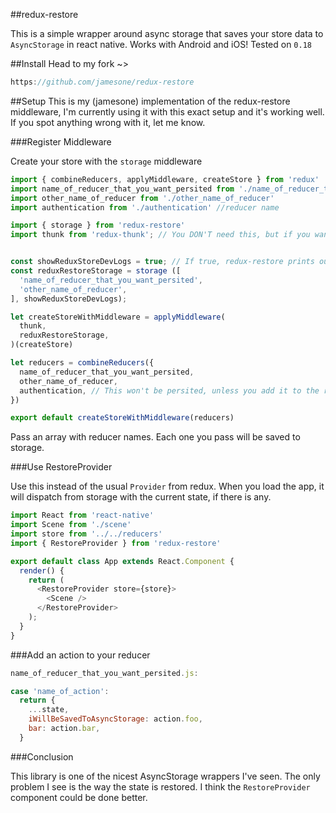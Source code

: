 ##redux-restore

This is a simple wrapper around async storage that saves your store data to `AsyncStorage` in react native. Works with Android and iOS! Tested on `0.18`

##Install
Head to my fork ~>
```js
https://github.com/jamesone/redux-restore
```

##Setup
This is my (jamesone) implementation of the redux-restore middleware, I'm currently using it with this exact setup and it's working well. If you spot anything wrong with it, let me know.

###Register Middleware

Create your store with the `storage` middleware

```js
import { combineReducers, applyMiddleware, createStore } from 'redux'
import name_of_reducer_that_you_want_persited from './name_of_reducer_that_you_want_persited'
import other_name_of_reducer from './other_name_of_reducer'
import authentication from './authentication' //reducer name

import { storage } from 'redux-restore'
import thunk from 'redux-thunk'; // You DON'T need this, but if you want you can use it!


const showReduxStoreDevLogs = true; // If true, redux-restore prints out helpful debug information.
const reduxRestoreStorage = storage ([
  'name_of_reducer_that_you_want_persited',
  'other_name_of_reducer',
], showReduxStoreDevLogs);

let createStoreWithMiddleware = applyMiddleware(
  thunk,
  reduxRestoreStorage,
)(createStore)

let reducers = combineReducers({
  name_of_reducer_that_you_want_persited,
  other_name_of_reducer,
  authentication, // This won't be persited, unless you add it to the reduxRestoreStorage array
})

export default createStoreWithMiddleware(reducers)
```

Pass an array with reducer names. Each one you pass will be saved to storage.

###Use RestoreProvider

Use this instead of the usual `Provider` from redux. When you load the app, it will dispatch from storage with the current state, if there is any.

```js
import React from 'react-native'
import Scene from './scene'
import store from '../../reducers'
import { RestoreProvider } from 'redux-restore'

export default class App extends React.Component {
  render() {
    return (
      <RestoreProvider store={store}>
        <Scene />
      </RestoreProvider>
    );
  }
}
```

###Add an action to your reducer

```js
name_of_reducer_that_you_want_persited.js:

case 'name_of_action':
  return {
    ...state,
    iWillBeSavedToAsyncStorage: action.foo,
    bar: action.bar,
  }
```



###Conclusion

This library is one of the nicest AsyncStorage wrappers I've seen. The only problem I see is the way the state is restored. I think the `RestoreProvider` component could be done better.
